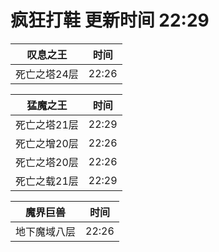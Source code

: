 # 疯狂打鞋 更新时间 22:29

| 叹息之王   | 时间    |
|--------|-------|
| 死亡之塔24层 | 22:26 |

| 猛魔之王   | 时间    |
|--------|-------|
| 死亡之塔21层 | 22:29 |
| 死亡之增20层 | 22:26 |
| 死亡之塔20层 | 22:26 |
| 死亡之载21层 | 22:29 |

| 魔界巨兽   | 时间    |
|--------|-------|
| 地下魔域八层 | 22:26 |